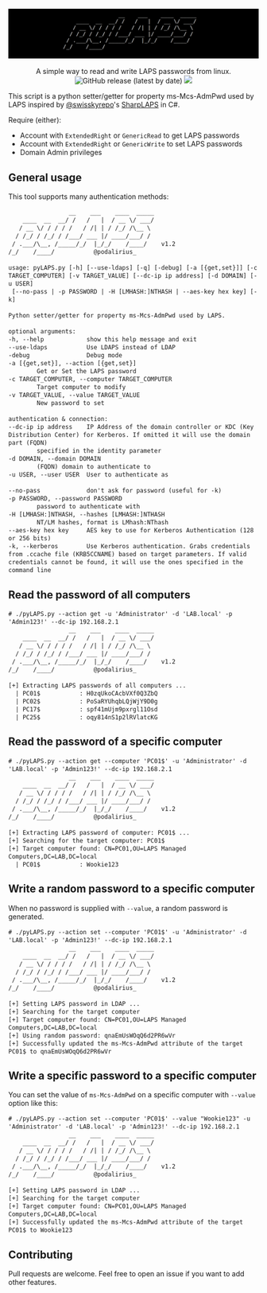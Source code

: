 ![banner](./.github/banner.png)

<p align="center">
  A simple way to read and write LAPS passwords from linux.
  <br>
  
  <img alt="GitHub release (latest by date)" src="https://img.shields.io/github/v/release/p0dalirius/pyLAPS">
  <a href="https://twitter.com/intent/follow?screen_name=podalirius_" title="Follow"><img src="https://img.shields.io/twitter/follow/podalirius_?label=Podalirius&style=social"></a>
  <br>
</p>

This script is a python setter/getter for property ms-Mcs-AdmPwd used by LAPS inspired by [@swisskyrepo](https://github.com/swisskyrepo/)'s [SharpLAPS](https://github.com/swisskyrepo/SharpLAPS) in C#.

Require (either):
  * Account with `ExtendedRight` or `GenericRead` to get LAPS passwords
  * Account with `ExtendedRight` or `GenericWrite` to set LAPS passwords
  * Domain Admin privileges

## General usage

This tool supports many authentication methods:

```
                 __    ___    ____  _____
    ____  __  __/ /   /   |  / __ \/ ___/
   / __ \/ / / / /   / /| | / /_/ /\__ \   
  / /_/ / /_/ / /___/ ___ |/ ____/___/ /   
 / .___/\__, /_____/_/  |_/_/    /____/    v1.2
/_/    /____/           @podalirius_           

usage: pyLAPS.py [-h] [--use-ldaps] [-q] [-debug] [-a [{get,set}]] [-c TARGET_COMPUTER] [-v TARGET_VALUE] [--dc-ip ip address] [-d DOMAIN] [-u USER]
 [--no-pass | -p PASSWORD | -H [LMHASH:]NTHASH | --aes-key hex key] [-k]

Python setter/getter for property ms-Mcs-AdmPwd used by LAPS.

optional arguments:
-h, --help            show this help message and exit
--use-ldaps           Use LDAPS instead of LDAP
-debug                Debug mode
-a [{get,set}], --action [{get,set}]
        Get or Set the LAPS password
-c TARGET_COMPUTER, --computer TARGET_COMPUTER
        Target computer to modify
-v TARGET_VALUE, --value TARGET_VALUE
        New password to set

authentication & connection:
--dc-ip ip address    IP Address of the domain controller or KDC (Key Distribution Center) for Kerberos. If omitted it will use the domain part (FQDN)
        specified in the identity parameter
-d DOMAIN, --domain DOMAIN
        (FQDN) domain to authenticate to
-u USER, --user USER  User to authenticate as

--no-pass             don't ask for password (useful for -k)
-p PASSWORD, --password PASSWORD
        password to authenticate with
-H [LMHASH:]NTHASH, --hashes [LMHASH:]NTHASH
        NT/LM hashes, format is LMhash:NThash
--aes-key hex key     AES key to use for Kerberos Authentication (128 or 256 bits)
-k, --kerberos        Use Kerberos authentication. Grabs credentials from .ccache file (KRB5CCNAME) based on target parameters. If valid credentials cannot be found, it will use the ones specified in the command line

```

## Read the password of all computers

```
# ./pyLAPS.py --action get -u 'Administrator' -d 'LAB.local' -p 'Admin123!' --dc-ip 192.168.2.1
                 __    ___    ____  _____
    ____  __  __/ /   /   |  / __ \/ ___/
   / __ \/ / / / /   / /| | / /_/ /\__ \   
  / /_/ / /_/ / /___/ ___ |/ ____/___/ /   
 / .___/\__, /_____/_/  |_/_/    /____/    v1.2
/_/    /____/           @podalirius_           

[+] Extracting LAPS passwords of all computers ...
  | PC01$           : H0zqUkoCAcbVXf0Q3ZbQ
  | PC02$           : PoSaRYUhqbLQjWjY9D0g
  | PC17$           : spf41mUjm9pxrgl11Osd
  | PC25$           : oqy814nS1p2lRVlatcKG
```


## Read the password of a specific computer

```
# ./pyLAPS.py --action get --computer 'PC01$' -u 'Administrator' -d 'LAB.local' -p 'Admin123!' --dc-ip 192.168.2.1
                 __    ___    ____  _____
    ____  __  __/ /   /   |  / __ \/ ___/
   / __ \/ / / / /   / /| | / /_/ /\__ \   
  / /_/ / /_/ / /___/ ___ |/ ____/___/ /   
 / .___/\__, /_____/_/  |_/_/    /____/    v1.2
/_/    /____/           @podalirius_           

[+] Extracting LAPS password of computer: PC01$ ...
[+] Searching for the target computer: PC01$
[+] Target computer found: CN=PC01,OU=LAPS Managed Computers,DC=LAB,DC=local
  | PC01$           : Wookie123
```

## Write a random password to a specific computer

When no password is supplied with `--value`, a random password is generated.

```
# ./pyLAPS.py --action set --computer 'PC01$' -u 'Administrator' -d 'LAB.local' -p 'Admin123!' --dc-ip 192.168.2.1
                 __    ___    ____  _____
    ____  __  __/ /   /   |  / __ \/ ___/
   / __ \/ / / / /   / /| | / /_/ /\__ \   
  / /_/ / /_/ / /___/ ___ |/ ____/___/ /   
 / .___/\__, /_____/_/  |_/_/    /____/    v1.2
/_/    /____/           @podalirius_           

[+] Setting LAPS password in LDAP ...
[+] Searching for the target computer
[+] Target computer found: CN=PC01,OU=LAPS Managed Computers,DC=LAB,DC=local
[+] Using random password: qnaEmUsWOqQ6d2PR6wVr
[+] Successfully updated the ms-Mcs-AdmPwd attribute of the target PC01$ to qnaEmUsWOqQ6d2PR6wVr
```

## Write a specific password to a specific computer

You can set the value of `ms-Mcs-AdmPwd` on a specific computer with `--value` option like this:

```
# ./pyLAPS.py --action set --computer 'PC01$' --value "Wookie123" -u 'Administrator' -d 'LAB.local' -p 'Admin123!' --dc-ip 192.168.2.1
                 __    ___    ____  _____
    ____  __  __/ /   /   |  / __ \/ ___/
   / __ \/ / / / /   / /| | / /_/ /\__ \   
  / /_/ / /_/ / /___/ ___ |/ ____/___/ /   
 / .___/\__, /_____/_/  |_/_/    /____/    v1.2
/_/    /____/           @podalirius_               

[+] Setting LAPS password in LDAP ...
[+] Searching for the target computer
[+] Target computer found: CN=PC01,OU=LAPS Managed Computers,DC=LAB,DC=local
[+] Successfully updated the ms-Mcs-AdmPwd attribute of the target PC01$ to Wookie123
```

## Contributing

Pull requests are welcome. Feel free to open an issue if you want to add other features.

